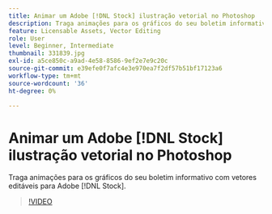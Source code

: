 ```yaml
---
title: Animar um Adobe [!DNL Stock] ilustração vetorial no Photoshop
description: Traga animações para os gráficos do seu boletim informativo com vetores editáveis para Adobe [!DNL Stock]
feature: Licensable Assets, Vector Editing
role: User
level: Beginner, Intermediate
thumbnail: 331839.jpg
exl-id: a5ce850c-a9ad-4e58-8586-9ef2e7e9c20c
source-git-commit: e39efe0f7afc4e3e970ea7f2df57b51bf17123a6
workflow-type: tm+mt
source-wordcount: '36'
ht-degree: 0%

---
```


# Animar um Adobe [!DNL Stock] ilustração vetorial no Photoshop

Traga animações para os gráficos do seu boletim informativo com vetores editáveis para Adobe [!DNL Stock].

>[!VIDEO](https://video.tv.adobe.com/v/331839?hidetitle=true)
